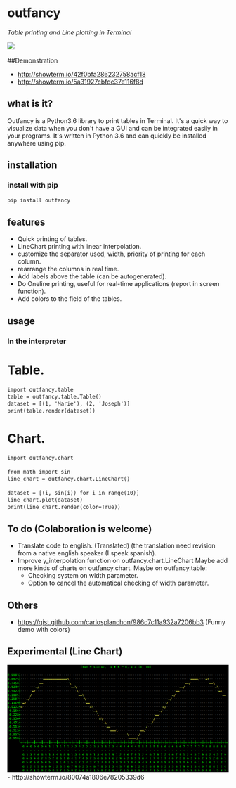 # outfancy

*Table printing and Line plotting in Terminal*

<img src='examples/chart_auto.png'>

##Demonstration
- http://showterm.io/42f0bfa286232758acf18
- http://showterm.io/5a31927cbfdc37e116f8d

## what is it?
Outfancy is a Python3.6 library to print tables in Terminal. It's a quick way to visualize data when you don't have a GUI and can be integrated easily in your programs. It's written in Python 3.6 and can quickly be installed anywhere using pip.

## installation
### install with pip
```
pip install outfancy
```

## features

- Quick printing of tables.
- LineChart printing with linear interpolation.
- customize the separator used, width, priority of printing for each column.
- rearrange the columns in real time.
- Add labels above the table (can be autogenerated).
- Do Oneline printing, useful for real-time applications (report in screen function).
- Add colors to the field of the tables.

## usage
### In the interpreter
# Table.
```
import outfancy.table
table = outfancy.table.Table()
dataset = [(1, 'Marie'), (2, 'Joseph')]
print(table.render(dataset))
```

# Chart.
```
import outfancy.chart

from math import sin
line_chart = outfancy.chart.LineChart()

dataset = [(i, sin(i)) for i in range(10)]
line_chart.plot(dataset)
print(line_chart.render(color=True))
```

## To do (Colaboration is welcome)
- Translate code to english. (Translated) (the translation need revision from a native english speaker (I speak spanish).
- Improve y_interpolation function on outfancy.chart.LineChart
  Maybe add more kinds of charts on outfancy.chart.
  Maybe on outfancy.table:
     - Checking system on width parameter.
     - Option to cancel the automatical checking of width parameter.

## Others
- https://gist.github.com/carlosplanchon/986c7c11a932a7206bb3 (Funny demo with colors)

## Experimental (Line Chart)
<img src='examples/sin_little_2.png'>
- http://showterm.io/80074a1806e78205339d6
